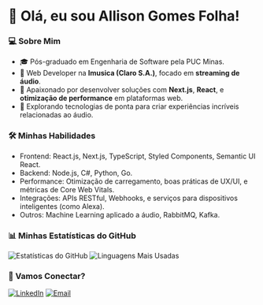 # 👋 Olá, eu sou Allison Gomes Folha!

### 💻 Sobre Mim
- 🎓 Pós-graduado em Engenharia de Software pela PUC Minas.
- 💼 Web Developer na **Imusica (Claro S.A.)**, focado em **streaming de áudio**.
- 🌟 Apaixonado por desenvolver soluções com **Next.js**, **React**, e **otimização de performance** em plataformas web.
- 🚀 Explorando tecnologias de ponta para criar experiências incríveis relacionadas ao áudio.

### 🛠️ Minhas Habilidades
- Frontend: React.js, Next.js, TypeScript, Styled Components, Semantic UI React.
- Backend: Node.js, C#, Python, Go.
- Performance: Otimização de carregamento, boas práticas de UX/UI, e métricas de Core Web Vitals.
- Integrações: APIs RESTful, Webhooks, e serviços para dispositivos inteligentes (como Alexa).
- Outros: Machine Learning aplicado a áudio, RabbitMQ, Kafka.

### 📊 Minhas Estatísticas do GitHub
![Estatísticas do GitHub](https://github-readme-stats.vercel.app/api?username=allisonfolha&show_icons=true&theme=radical)
![Linguagens Mais Usadas](https://github-readme-stats.vercel.app/api/top-langs/?username=allisonfolha&layout=compact&theme=radical)

### 🚀 Vamos Conectar?
[![LinkedIn](https://img.shields.io/badge/LinkedIn-0077B5?style=for-the-badge&logo=linkedin&logoColor=white)](https://www.linkedin.com/in/allisonfolha/)
[![Email](https://img.shields.io/badge/Email-D14836?style=for-the-badge&logo=gmail&logoColor=white)](mailto:alisonfolha@gmail.com)
